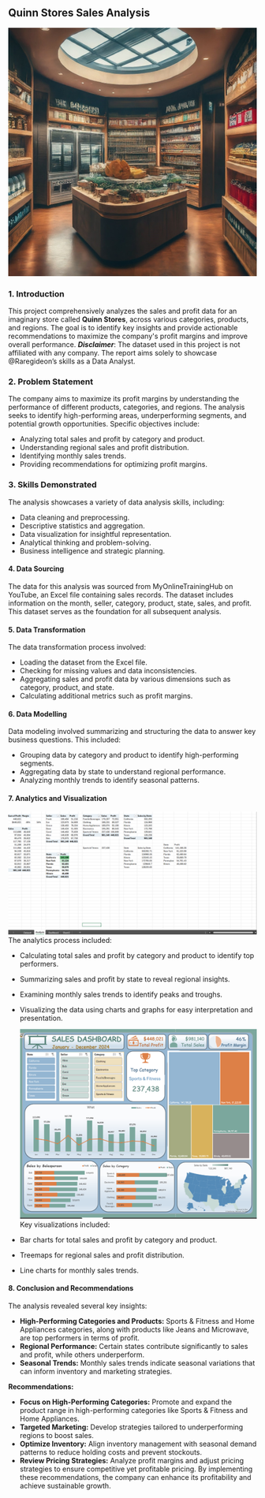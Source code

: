 ## Quinn Stores Sales Analysis

![](intro_pic.jpeg)
### 1. Introduction
This project comprehensively analyzes the sales and profit data for an imaginary store called **Quinn Stores**, across various categories, products, and regions. The goal is to identify key insights and provide actionable recommendations to maximize the company's profit margins and improve overall performance.
**_Disclaimer_**: The dataset used in this project is not affiliated with any company. The report aims solely to showcase @Raregideon’s skills as a Data Analyst. 

### 2. Problem Statement
The company aims to maximize its profit margins by understanding the performance of different products, categories, and regions. The analysis seeks to identify high-performing areas, underperforming segments, and potential growth opportunities. Specific objectives include:
- Analyzing total sales and profit by category and product.
- Understanding regional sales and profit distribution.
- Identifying monthly sales trends.
- Providing recommendations for optimizing profit margins.

### 3. Skills Demonstrated
The analysis showcases a variety of data analysis skills, including:
- Data cleaning and preprocessing.
- Descriptive statistics and aggregation.
- Data visualization for insightful representation.
- Analytical thinking and problem-solving.
- Business intelligence and strategic planning.

#### 4. Data Sourcing
The data for this analysis was sourced from MyOnlineTrainingHub on YouTube, an Excel file containing sales records. The dataset includes information on the month, seller, category, product, state, sales, and profit. This dataset serves as the foundation for all subsequent analysis.

#### 5. Data Transformation
The data transformation process involved:
- Loading the dataset from the Excel file.
- Checking for missing values and data inconsistencies.
- Aggregating sales and profit data by various dimensions such as category, product, and state.
- Calculating additional metrics such as profit margins.

#### 6. Data Modelling
Data modeling involved summarizing and structuring the data to answer key business questions. This included:
- Grouping data by category and product to identify high-performing segments.
- Aggregating data by state to understand regional performance.
- Analyzing monthly trends to identify seasonal patterns.

#### 7. Analytics and Visualization

![](Analysis.png)
The analytics process included:
- Calculating total sales and profit by category and product to identify top performers.
- Summarizing sales and profit by state to reveal regional insights.
- Examining monthly sales trends to identify peaks and troughs.
- Visualizing the data using charts and graphs for easy interpretation and presentation.

  ![](Dashboard.png)
Key visualizations included:
- Bar charts for total sales and profit by category and product.
- Treemaps for regional sales and profit distribution.
- Line charts for monthly sales trends.

#### 8. Conclusion and Recommendations
The analysis revealed several key insights:
- **High-Performing Categories and Products:** Sports & Fitness and Home Appliances categories, along with products like Jeans and Microwave, are top performers in terms of profit.
- **Regional Performance:** Certain states contribute significantly to sales and profit, while others underperform.
- **Seasonal Trends:** Monthly sales trends indicate seasonal variations that can inform inventory and marketing strategies.

**Recommendations:**
- **Focus on High-Performing Categories:** Promote and expand the product range in high-performing categories like Sports & Fitness and Home Appliances.
- **Targeted Marketing:** Develop strategies tailored to underperforming regions to boost sales.
- **Optimize Inventory:** Align inventory management with seasonal demand patterns to reduce holding costs and prevent stockouts.
- **Review Pricing Strategies:** Analyze profit margins and adjust pricing strategies to ensure competitive yet profitable pricing.
By implementing these recommendations, the company can enhance its profitability and achieve sustainable growth.

